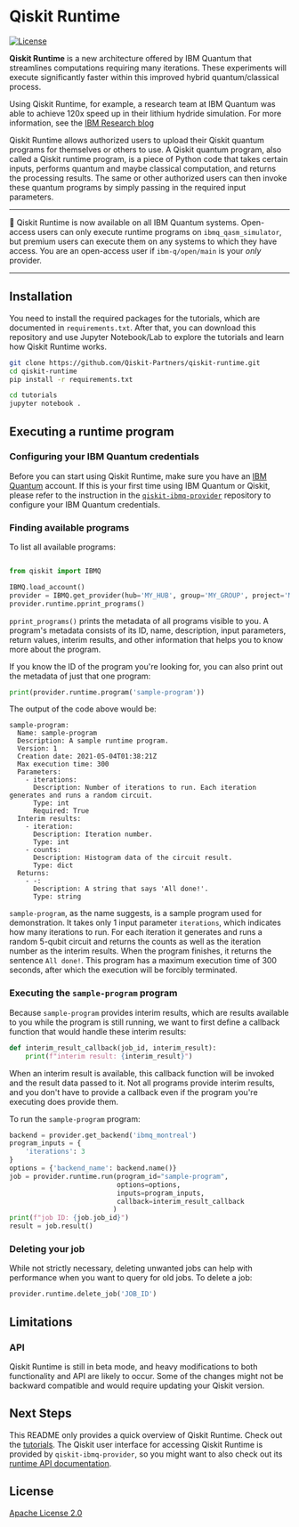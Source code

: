 # Qiskit Runtime

[![License](https://img.shields.io/github/license/Qiskit/qiskit-terra.svg?style=popout-square)](https://opensource.org/licenses/Apache-2.0)

**Qiskit Runtime** is a new architecture offered by IBM Quantum that streamlines computations 
requiring many iterations. These experiments will execute significantly faster within this 
improved hybrid quantum/classical process.  

Using Qiskit Runtime, for example, a research team at IBM Quantum was able to achieve 120x speed 
up in their lithium hydride simulation. For more information, see the 
[IBM Research blog](https://research.ibm.com/blog/120x-quantum-speedup) 

Qiskit Runtime allows authorized users to upload their Qiskit quantum programs for themselves or 
others to use. A Qiskit quantum program, also called a Qiskit runtime program, is a piece of Python code that takes certain inputs, performs
quantum and maybe classical computation, and returns the processing results. The same or other
authorized users can then invoke these quantum programs by simply passing in the required input parameters.

---

:rocket: Qiskit Runtime is now available on all IBM Quantum systems. Open-access users
can only execute runtime programs on `ibmq_qasm_simulator`, but premium users can execute them on
any systems to which they have access. You are an open-access user if `ibm-q/open/main` is your 
_only_ provider.

---

## Installation

You need to install the required packages for the tutorials, which are documented in `requirements.txt`.
After that, you can download this repository and use Jupyter Notebook/Lab to explore the 
tutorials and learn how Qiskit Runtime works.

```bash
git clone https://github.com/Qiskit-Partners/qiskit-runtime.git
cd qiskit-runtime
pip install -r requirements.txt

cd tutorials
jupyter notebook .
```

## Executing a runtime program

### Configuring your IBM Quantum credentials

Before you can start using Qiskit Runtime, make sure you have an [IBM Quantum](https://quantum-computing.ibm.com)
account. If this is 
your first time using IBM Quantum or Qiskit, please refer to the instruction in the 
[`qiskit-ibmq-provider`](https://github.com/Qiskit/qiskit-ibmq-provider#configure-your-ibm-quantum-experience-credentials)
repository to configure your IBM Quantum credentials.

### Finding available programs

To list all available programs:

```python

from qiskit import IBMQ

IBMQ.load_account()
provider = IBMQ.get_provider(hub='MY_HUB', group='MY_GROUP', project='MY_PROJECT')
provider.runtime.pprint_programs()
```

`pprint_programs()` prints the metadata of all programs visible to you. A program's metadata 
consists of its ID, name, description, input parameters, return values, interim results, and 
other information that helps you to know more about the program.

If you know the ID of the program you're looking for, you can also print out the metadata of just 
that one program:

```python
print(provider.runtime.program('sample-program'))
```

The output of the code above would be:

```
sample-program:
  Name: sample-program
  Description: A sample runtime program.
  Version: 1
  Creation date: 2021-05-04T01:38:21Z
  Max execution time: 300
  Parameters:
    - iterations:
      Description: Number of iterations to run. Each iteration generates and runs a random circuit.
      Type: int
      Required: True
  Interim results:
    - iteration:
      Description: Iteration number.
      Type: int
    - counts:
      Description: Histogram data of the circuit result.
      Type: dict
  Returns:
    - -:
      Description: A string that says 'All done!'.
      Type: string
```

`sample-program`, as the name suggests, is a sample program used for demonstration. 
It takes only 1 input parameter `iterations`, which indicates how many iterations to run. 
For each iteration it generates and runs a random 5-qubit circuit and returns the counts as well 
as the iteration number as the interim results. When the program finishes, it returns the sentence 
`All done!`. This program has a maximum execution time of 300 seconds, after which the execution will
be forcibly terminated.  

### Executing the `sample-program` program

Because `sample-program` provides interim results, which are results available to you while the program is
still running, we want to first define a callback function that would handle these interim results:

```python
def interim_result_callback(job_id, interim_result):
    print(f"interim result: {interim_result}")
``` 

When an interim result is available, this callback function will be invoked and the result data passed to it.
Not all programs provide interim results, and you don't have to provide a callback even if the program you're 
executing does provide them.

To run the `sample-program` program:

```python
backend = provider.get_backend('ibmq_montreal')
program_inputs = {
    'iterations': 3
}
options = {'backend_name': backend.name()}
job = provider.runtime.run(program_id="sample-program",
                           options=options,
                           inputs=program_inputs,
                           callback=interim_result_callback
                          )
print(f"job ID: {job.job_id}")
result = job.result()
```

### Deleting your job

While not strictly necessary, deleting unwanted jobs can help with performance when you want to query
for old jobs. To delete a job:

```python
provider.runtime.delete_job('JOB_ID')
```

## Limitations

### API

Qiskit Runtime is still in beta mode, and heavy modifications to both functionality and API 
are likely to occur. Some of the changes might not be backward compatible and would require updating
your Qiskit version.

## Next Steps

This README only provides a quick overview of Qiskit Runtime. Check out the 
[tutorials](https://github.com/Qiskit-Partners/qiskit-runtime/tree/main/tutorials).
The Qiskit user interface for accessing Qiskit Runtime is provided by `qiskit-ibmq-provider`, so you
might want to also check out its [runtime API documentation](https://qiskit.org/documentation/apidoc/ibmq_runtime.html).

## License

[Apache License 2.0](LICENSE.txt)
